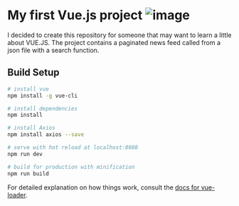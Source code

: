 # My first Vue.js project ![image](https://upload.wikimedia.org/wikipedia/commons/thumb/9/95/Vue.js_Logo_2.svg/1200px-Vue.js_Logo_2.svg.png)
I decided to create this repository for someone that may want to learn a little about VUE.JS.
The project contains a paginated news feed called from a json file with a search function.

## Build Setup

``` bash
# install vue
npm install -g vue-cli

# install dependencies
npm install

# install Axios
npm install axios --save

# serve with hot reload at localhost:8080
npm run dev

# build for production with minification
npm run build
```

For detailed explanation on how things work, consult the [docs for vue-loader](http://vuejs.github.io/vue-loader).
